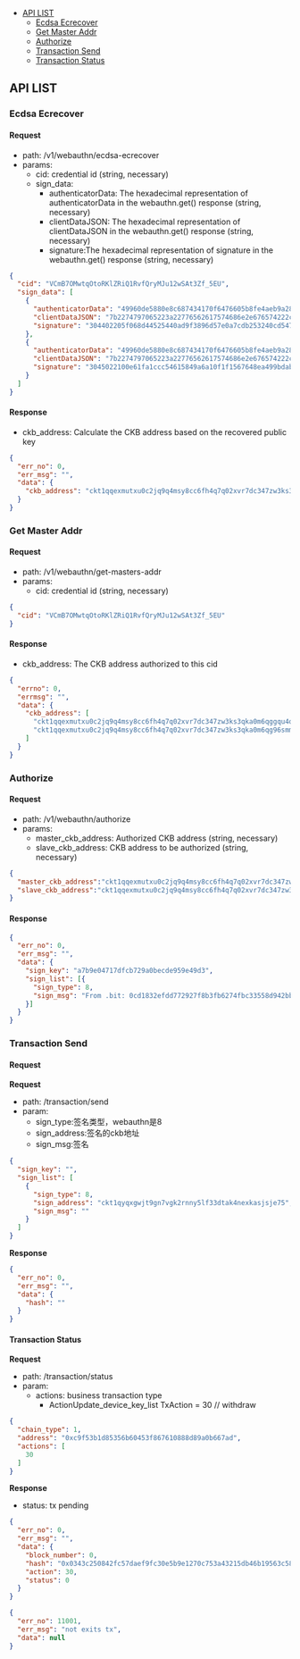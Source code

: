 * [API LIST](#api-list)
    * [Ecdsa Ecrecover](#ecdsa-ecrecover)
    * [Get Master Addr](#get-masters-addr)
    * [Authorize](#authorize)
    * [Transaction Send](#transaction-send)
    * [Transaction Status](#transaction-status)
## API LIST
### Ecdsa Ecrecover

#### Request

* path: /v1/webauthn/ecdsa-ecrecover
* params:
  * cid: credential id  (string, necessary)
  * sign_data:
    * authenticatorData: The hexadecimal representation of authenticatorData in the webauthn.get() response   (string, necessary)
    * clientDataJSON: The hexadecimal representation of clientDataJSON in the webauthn.get() response  (string, necessary)
    * signature:The hexadecimal representation of signature in the webauthn.get() response  (string, necessary)

```json
{
  "cid": "VCmB7OMwtqOtoRKlZRiQ1RvfQryMJu12wSAt3Zf_5EU",
  "sign_data": [
    {
      "authenticatorData": "49960de5880e8c687434170f6476605b8fe4aeb9a28632c7995cf3ba831d97630500000000",
      "clientDataJSON": "7b2274797065223a22776562617574686e2e676574222c226368616c6c656e6765223a2259574a6a222c226f726967696e223a22687474703a2f2f6c6f63616c686f7374222c2263726f73734f726967696e223a66616c73657d",
      "signature": "304402205f068d44525440ad9f3896d57e0a7cdb253240cd54726aa5e7bb2c7044228871022064706d26ec7bfb19f9d35d19117d1e879c5b8be3dec8f0e83aa0e47b9034c3f7"
    },
    {
      "authenticatorData": "49960de5880e8c687434170f6476605b8fe4aeb9a28632c7995cf3ba831d97630500000000",
      "clientDataJSON": "7b2274797065223a22776562617574686e2e676574222c226368616c6c656e6765223a2259574a6a222c226f726967696e223a22687474703a2f2f6c6f63616c686f7374222c2263726f73734f726967696e223a66616c73657d",
      "signature": "3045022100e61fa1ccc54615849a6a10f1f1567648ea499bdab0136e6162c3f59a94bb8c5a022016f9009bad0435acb2ccdf1a3beb40a01ea359a1283ba62db5c04e4402bcfb4d"
    }
  ]
}
```

#### Response
* ckb_address: Calculate the CKB address based on the recovered public key
```json
{
  "err_no": 0,
  "err_msg": "",
  "data": {
    "ckb_address": "ckt1qqexmutxu0c2jq9q4msy8cc6fh4q7q02xvr7dc347zw3ks3qka0m6qggqu4qyfuzauwmj9k6qeenhmyt039rhu5xaqyqw2szy7pw78dezmdqvuemaj9hcj3m72rwsv94j9m"
  }
}
```

### Get Master Addr

#### Request

* path: /v1/webauthn/get-masters-addr
* params:
    * cid: credential id (string, necessary)
```json
{
  "cid": "VCmB7OMwtqOtoRKlZRiQ1RvfQryMJu12wSAt3Zf_5EU"
}
```

#### Response
* ckb_address: The CKB address authorized to this cid
```json
{
  "errno": 0,
  "errmsg": "",
  "data": {
    "ckb_address": [
      "ckt1qqexmutxu0c2jq9q4msy8cc6fh4q7q02xvr7dc347zw3ks3qka0m6qggqu4qyfuzauwmj9k6qeenhmyt039rhu5xaqyqw2szy7pw78dezmdqvuemaj9hcj3m72rwsv94j9m",
      "ckt1qqexmutxu0c2jq9q4msy8cc6fh4q7q02xvr7dc347zw3ks3qka0m6qg96smm36w2zm7wyjlnykrkps6kwg2zz0z6qh2r0w8fegt0ecjt7vjcwcxr2eepggfutgvl8jl7"
    ]
  }
}
```

### Authorize

#### Request

* path: /v1/webauthn/authorize
* params:
    * master_ckb_address: Authorized CKB address (string, necessary)
    * slave_ckb_address: CKB address to be authorized (string, necessary)
```json
{
  "master_ckb_address":"ckt1qqexmutxu0c2jq9q4msy8cc6fh4q7q02xvr7dc347zw3ks3qka0m6qggqu4qyfuzauwmj9k6qeenhmyt039rhu5xaqyqw2szy7pw78dezmdqvuemaj9hcj3m72rwsv94j9m",
  "slave_ckb_address":"ckt1qqexmutxu0c2jq9q4msy8cc6fh4q7q02xvr7dc347zw3ks3qka0m6qggqu4qyfuzauwmj9k6qeenhmyt039rhu5xaqyqw2szy7pw78dezmdqvuemaj9hcj3m72rwsv94j9m"
}
```

#### Response

```json
{
  "err_no": 0,
  "err_msg": "",
  "data": {
    "sign_key": "a7b9e04717dfcb729a0becde959e49d3",
    "sign_list": [{
      "sign_type": 8,
      "sign_msg": "From .bit: 0cd1832efdd772927f8b3fb6274fbc33558d942bbfe19061daf19c456cea60af"
    }]
  }
}
```

### Transaction Send

#### Request
**Request**

* path: /transaction/send
* param:
  * sign_type:签名类型，webauthn是8
  * sign_address:签名的ckb地址
  * sign_msg:签名
```json
{
  "sign_key": "",
  "sign_list": [
    {
      "sign_type": 8,
      "sign_address": "ckt1qyqxgwjt9gn7vgk2rnny5lf33dtak4nexkasjsje75",
      "sign_msg": ""
    }
  ]
}
```

**Response**

```json
{
  "err_no": 0,
  "err_msg": "",
  "data": {
    "hash": ""
  }
}
```

#### Transaction Status

**Request**

* path: /transaction/status
* param:
  * actions: business transaction type
    * ActionUpdate_device_key_list TxAction = 30  // withdraw

```json
{
  "chain_type": 1,
  "address": "0xc9f53b1d85356b60453f867610888d89a0b667ad",
  "actions": [
    30
  ]
}
```

**Response**
* status: tx pending

```json
{
  "err_no": 0,
  "err_msg": "",
  "data": {
    "block_number": 0,
    "hash": "0x0343c250842fc57daef9fc30e5b9e1270c753a43215db46b19563c588417fcae",
    "action": 30,
    "status": 0
  }
}
```

```json
{
  "err_no": 11001,
  "err_msg": "not exits tx",
  "data": null
}
```